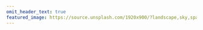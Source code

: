 ```yaml
---
omit_header_text: true
featured_image: https://source.unsplash.com/1920x900/?landscape,sky,space
---
```



